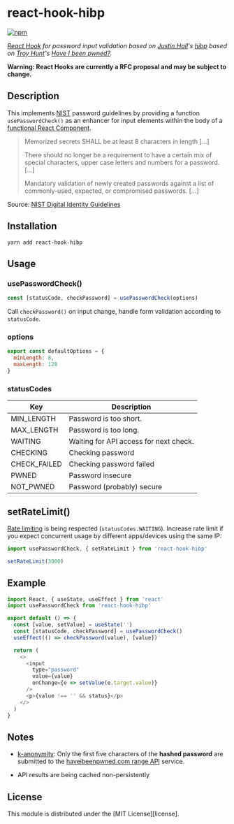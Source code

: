 # react-hook-hibp

[![npm](https://img.shields.io/npm/v/react-hook-hibp.svg)](https://www.npmjs.com/package/react-hook-hibp)

_[React Hook](https://reactjs.org/hooks) for password input validation based on [Justin Hall](https://github.com/wKovacs64)'s [hibp](https://github.com/wkovacs64/hibp) based on [Troy Hunt](https://www.troyhunt.com/)'s [Have I been pwned?](https://haveibeenpwned.com/)._

**Warning: React Hooks are currently a RFC proposal and may be subject to change.**

## Description

This implements [NIST](https://www.nist.gov/) password guidelines by providing a function `usePasswordCheck()` as an enhancer for input elements within the body of a [functional React Component](https://reactjs.org/docs/components-and-props.html#function-and-class-components).

> Memorized secrets SHALL be at least 8 characters in length […]
>
> There should no longer be a requirement to have a certain mix of special characters, upper case letters and numbers for a password. […]
>
> Mandatory validation of newly created passwords against a list of commonly-used, expected, or compromised passwords. […]

Source: [NIST Digital Identity Guidelines](https://pages.nist.gov/800-63-3/)


## Installation

```shell
yarn add react-hook-hibp
```

## Usage

### usePasswordCheck()

```javascript
const [statusCode, checkPassword] = usePasswordCheck(options)
```

Call `checkPassword()` on input change, handle form validation according to `statusCode`.

### options

```javascript
export const defaultOptions = {
  minLength: 8,
  maxLength: 128
}
```

### statusCodes

| Key        | Description |
| ---------- | ----------- |
| MIN_LENGTH | Password is too short. |
| MAX_LENGTH | Password is too long. |
| WAITING | Waiting for API access for next check. |
| CHECKING | Checking password |
| CHECK_FAILED | Checking password failed  |
| PWNED | Password insecure |
| NOT_PWNED | Password (probably) secure |

## setRateLimit()

[Rate limiting](https://haveibeenpwned.com/API/v2#RateLimiting) is being respected (`statusCodes.WAITING`). Increase rate limit if you expect concurrent usage by different apps/devices using the same IP:
```javascript
import usePasswordCheck, { setRateLimit } from 'react-hook-hibp'

setRateLimit(3000)
```

## Example

```javascript
import React, { useState, useEffect } from 'react'
import usePasswordCheck from 'react-hook-hibp'

export default () => {
  const [value, setValue] = useState('')
  const [statusCode, checkPassword] = usePasswordCheck()
  useEffect(() => checkPassword(value), [value])

  return (
    <>
      <input
        type="password"
        value={value}
        onChange={e => setValue(e.target.value)}
      />
      <p>{value !== '' && status}</p>
    </>
  )
}
```

## Notes

* [k-anonymity](https://en.wikipedia.org/wiki/K-anonymity): Only the first five characters of the **hashed password** are submitted to the [haveibeenpwned.com range API](https://haveibeenpwned.com/API/v2#SearchingPwnedPasswordsByRange) service.

* API results are being cached non-persistently

## License

This module is distributed under the [MIT License][license].
